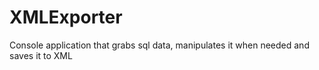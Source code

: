 # XMLExporter
Console application that grabs sql data, manipulates it when needed and saves it to XML  
